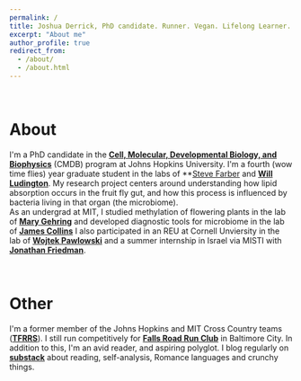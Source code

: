 ```yaml
---
permalink: /
title: Joshua Derrick, PhD candidate. Runner. Vegan. Lifelong Learner.
excerpt: "About me"
author_profile: true
redirect_from:
  - /about/
  - /about.html
---
```


<br />

# About

I'm a PhD candidate in the **[Cell, Molecular, Developmental Biology, and Biophysics](https://cmdb.jhu.edu/)** (CMDB) program at Johns Hopkins University. I'm a fourth (wow time flies) year graduate student in the labs of **[Steve Farber](https://sites.google.com/carnegiescience.edu/spotlight-farber-lab/) and **[Will Ludington](https://bse.carnegiescience.edu/dr-william-ludington)**. My research project centers around understanding how lipid absorption occurs in the fruit fly gut, and how this process is influenced by bacteria living in that organ (the microbiome).  
As an undergrad at MIT, I studied methylation of flowering plants in the lab of **[Mary Gehring](http://gehringlab.wi.mit.edu)** and developed diagnostic tools for microbiome in the lab of **[James Collins](https://www.collinslab.mit.edu)** I also participated in an REU at Cornell Unviersity in the lab of **[Wojtek Pawlowski](http://pawlowski.cit.cornell.edu)** and a summer internship in Israel via MISTI with **[Jonathan Friedman](https://www.friedmanlab.net)**.  

<br />

# Other 

I'm a former member of the Johns Hopkins and MIT Cross Country teams (**[TFRRS](https://www.tfrrs.org/athletes/6082124/Johns_Hopkins/Josh_Derrick.html)**). I still run competitively for **[Falls Road Run Club](https://shop.baltimorerunning.com)** in Baltimore City.  In addition to this, I'm an avid reader, and aspiring polyglot. I blog regularly on **[substack](https://deusexvita.substack.com)** about reading, self-analysis, Romance languages and crunchy things. 

